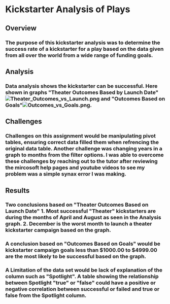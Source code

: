 # Kickstarter Analysis of Plays
## Overview
### The purpose of this kickstarter analysis was to determine the success rate of a kickstarter for a play based on the data given from all over the world from a wide range of funding goals. 
## Analysis
### Data analysis shows the kickstarter can be successful. Here shown in graphs "Theater Outcomes Based by Launch Date" ![Theater_Outcomes_vs_Launch.png](path/to/Theater_Outcomes_vs_Launch.png) and "Outcomes Based on Goals"![Outcomes_vs_Goals.png](path/to/Outcomes_vs_Goals.png).
## Challenges
### Challenges on this assignment would be manipulating pivot tables, ensuring correct data filled them when refrencing the original data table. Another challenge was changing years in a graph to months from the filter options. I was able to overcome these challenges by reaching out to the tutor after reviewing the mircosoft help pages and youtube videos to see my problem was a simple synax error I was making.
## Results
### Two conclusions based on "Theater Outcomes Based on Launch Date" 1. Most successful "Theater" kickstarters are during the months of April and August as seen in the Analysis graph. 2. December is the worst month to launch a theater kickstarter campaign based on the graph.
### A conclusion based on "Outcomes Based on Goals" would be kickstarter campaign goals less than $1000.00 to $4999.00 are the most likely to be successful based on the graph.
### A Limitation of the data set would be lack of explanation of the column such as "Spotlight". A table showing the relationship between Spotlight "true" or "false" could have a positive or negative correlation between successful or failed and true or false from the Spotlight column.
